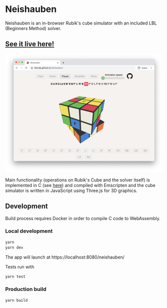 # Neishauben

Neishauben is an in-browser Rubik's cube simulator with an included LBL (Beginners Method) solver.

## [See it live here!](https://tibordp.github.io/neishauben)

![Screenshot](./docs/screenshot.png)

Main functionality (operations on Rubik's Cube and the solver itself) is implemented in C (see [here](./src/rubiks.c)) and compiled with Emscripten and the cube simulator is written in JavaScript using Three.js for 3D graphics.

## Development

Build process requires Docker in order to compile C code to WebAssembly.

### Local development

```bash
yarn
yarn dev
```

The app will launch at 
https://localhost:8080/neishauben/

Tests run with
```bash
yarn test
```

### Production build 

```
yarn build
```